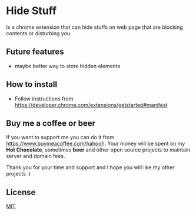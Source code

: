 # Hide Stuff
Is a chrome extension that can hide stuffs on web page that are blocking contents or disturbing you. 

## Future features
* maybe better way to store hidden elements

## How to install
* Follow instructions from https://developer.chrome.com/extensions/getstarted#manifest

## Buy me a coffee or beer
If you want to support me you can do it from https://www.buymeacoffee.com/hahooh. Your money will be spent on my <b>Hot Chocolate</b>, sometimes <b>beer</b> and other open source projects to maintain server and domain fees.

Thank you for your time and support and I hope you will like my other projects :) 

## License
<a href="MIT https://github.com/hahooh/hide-stuff/blob/master/LICENSE">MIT</a>
